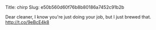 Title: chirp
Slug: e50b560d60f76b8b80186a7452c91b2b

Dear cleaner, I know you're just doing your job, but I just brewed that. <a href="http://t.co/9eBcE4k8">http://t.co/9eBcE4k8</a>

